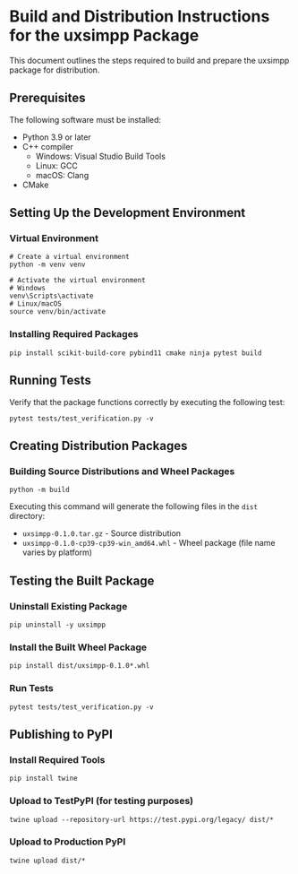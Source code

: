 # Build and Distribution Instructions for the uxsimpp Package

This document outlines the steps required to build and prepare the uxsimpp package for distribution.

## Prerequisites

The following software must be installed:

- Python 3.9 or later
- C++ compiler
  - Windows: Visual Studio Build Tools
  - Linux: GCC
  - macOS: Clang
- CMake

## Setting Up the Development Environment

### Virtual Environment

```
# Create a virtual environment
python -m venv venv

# Activate the virtual environment
# Windows
venv\Scripts\activate
# Linux/macOS
source venv/bin/activate
```

### Installing Required Packages

```
pip install scikit-build-core pybind11 cmake ninja pytest build
```


## Running Tests

Verify that the package functions correctly by executing the following test:

```
pytest tests/test_verification.py -v
```

## Creating Distribution Packages


### Building Source Distributions and Wheel Packages

```
python -m build
```

Executing this command will generate the following files in the `dist` directory:

- `uxsimpp-0.1.0.tar.gz` - Source distribution
- `uxsimpp-0.1.0-cp39-cp39-win_amd64.whl` - Wheel package (file name varies by platform)

## Testing the Built Package

### Uninstall Existing Package

```
pip uninstall -y uxsimpp
```

### Install the Built Wheel Package

```
pip install dist/uxsimpp-0.1.0*.whl
```

### Run Tests

```
pytest tests/test_verification.py -v
```

## Publishing to PyPI

### Install Required Tools

```
pip install twine
```

### Upload to TestPyPI (for testing purposes)

```
twine upload --repository-url https://test.pypi.org/legacy/ dist/*
```

### Upload to Production PyPI

```
twine upload dist/*
```
